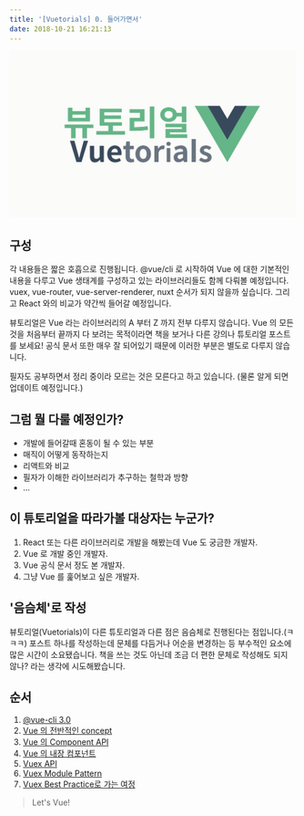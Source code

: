 ```yaml
---
title: '[Vuetorials] 0. 들어가면서'
date: 2018-10-21 16:21:13
---
```


![](./vuetorials.png)

## 구성

각 내용들은 짧은 호흡으로 진행됩니다. @vue/cli 로 시작하여 Vue 에 대한 기본적인 내용을 다루고 Vue 생태계를 구성하고 있는 라이브러리들도 함께 다뤄볼 예정입니다. vuex, vue-router, vue-server-renderer, nuxt 순서가 되지 않을까 싶습니다. 그리고 React 와의 비교가 약간씩 들어갈 예정입니다.

뷰토리얼은 Vue 라는 라이브러리의 A 부터 Z 까지 전부 다루지 않습니다. Vue 의 모든 것을 처음부터 끝까지 다 보려는 목적이라면 책을 보거나 다른 강의나 튜토리얼 포스트를 보세요! 공식 문서 또한 매우 잘 되어있기 때문에 이러한 부분은 별도로 다루지 않습니다.

필자도 공부하면서 정리 중이라 모르는 것은 모른다고 하고 있습니다. (물론 알게 되면 업데이트 예정입니다.)

## 그럼 뭘 다룰 예정인가?

- 개발에 들어갈때 혼동이 될 수 있는 부분
- 매직이 어떻게 동작하는지
- 리액트와 비교
- 필자가 이해한 라이브러리가 추구하는 철학과 방향
- ...

## 이 튜토리얼을 따라가볼 대상자는 누군가?

1. React 또는 다른 라이브러리로 개발을 해봤는데 Vue 도 궁금한 개발자.
2. Vue 로 개발 중인 개발자.
3. Vue 공식 문서 정도 본 개발자.
4. 그냥 Vue 를 훑어보고 싶은 개발자.

## '음슴체'로 작성

뷰토리얼(Vuetorials)이 다른 튜토리얼과 다른 점은 음슴체로 진행된다는 점입니다.(ㅋㅋㅋ) 포스트 하나를 작성하는데 문체를 다듬거나 어순을 변경하는 등 부수적인 요소에 많은 시간이 소요됐습니다. 책을 쓰는 것도 아닌데 조금 더 편한 문체로 작성해도 되지 않나? 라는 생각에 시도해봤습니다.

## 순서

1. [@vue-cli 3.0](https://jaeyeophan.github.io/2018/10/21/Vuetorials-1-vue-cli-3-0/)
2. [Vue 의 전반적인 concept](https://jaeyeophan.github.io/2018/10/21/Vuetorials-2-Vue-concept/)
3. [Vue 의 Component API](https://jaeyeophan.github.io/2018/10/23/Vuetorials-3-Component-API/)
4. [Vue 의 내장 컴포넌트](https://jaeyeophan.github.io/2018/11/05/Vuetorials-4-Internal-Component/)
5. [Vuex API](https://jaeyeophan.github.io/2018/11/07/Vuetorials-5-Vuex/)
6. [Vuex Module Pattern](https://jaeyeophan.github.io/2018/11/16/Vuetorials-6-Vuex-Module-pattern/)
7. [Vuex Best Practice로 가는 여정](https://jaeyeophan.github.io/2018/11/17/Vuetorials-7-Vuex-Best-Practice/)

> Let's Vue!

